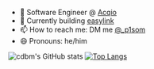 <!--
**cdbm/cdbm** is a ✨ _special_ ✨ repository because its `README.md` (this file) appears on your GitHub profile.

Here are some ideas to get you started:
-->

- 🔭 Software Engineer @ [Acqio](https://acqio.com.br/)
- 🌱 Currently building [easylink](https://www.easylink.dev/home)
- 📫 How to reach me: DM me [@_p1som](https://twitter.com/_p1som)
- 😄 Pronouns: he/him


![cdbm's GitHub stats](https://github-readme-stats.vercel.app/api?username=cdbm&count_private=true&show_icons=true&theme=dark)
[![Top Langs](https://github-readme-stats.vercel.app/api/top-langs/?username=anuraghazra&layout=compact&theme=dark)](https://github.com/anuraghazra/github-readme-stats)
